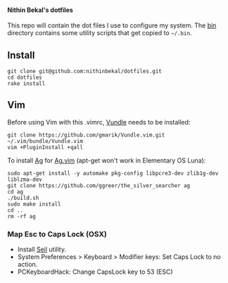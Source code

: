 #### Nithin Bekal's dotfiles

This repo will contain the dot files I use to configure my system. The
[bin](bin) directory contains some utility scripts that get copied to `~/.bin`.

## Install

    git clone git@github.com:nithinbekal/dotfiles.git
    cd dotfiles
    rake install

## Vim

Before using Vim with this .vimrc, [Vundle](https://github.com/gmarik/Vundle.vim) needs to be installed:

    git clone https://github.com/gmarik/Vundle.vim.git ~/.vim/bundle/Vundle.vim
    vim +PluginInstall +qall

To install [Ag](https://github.com/ggreer/the_silver_searcher) for
[Ag.vim](https://github.com/rking/ag.vim) (apt-get won't work in Elementary OS
Luna): 

    sudo apt-get install -y automake pkg-config libpcre3-dev zlib1g-dev liblzma-dev
    git clone https://github.com/ggreer/the_silver_searcher ag
    cd ag
    ./build.sh
    sudo make install
    cd ..
    rm -rf ag

### Map Esc to Caps Lock (OSX)

* Install [Seil](https://pqrs.org/macosx/keyremap4macbook/pckeyboardhack.html.en) utility.
* System Preferences > Keyboard > Modifier keys: Set Caps Lock to no action.
* PCKeyboardHack: Change CapsLock key to 53 (ESC)

